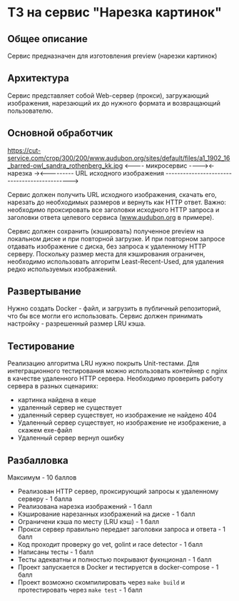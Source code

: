# ТЗ на сервис "Нарезка картинок"


## Общее описание

Сервис предназначен для изготовления preview (нарезки картинок)

## Архитектура

Сервис представляет собой Web-сервер (прокси), загружающий изображения,
нарезающий их до нужного формата и возвращающий пользователю.

## Основной обработчик
https://cut-service.com/crop/300/200/www.audubon.org/sites/default/files/a1_1902_16_barred-owl_sandra_rothenberg_kk.jpg
<---- микросервис ----><- нарезка -><--------- URL исходного изображения --------------------------------------------->

Сервис должен получить URL исходного изображения, скачать его, нарезать до необходимых размеров и вернуть как HTTP ответ.
Важно: необходимо проксировать все заголовки исходного HTTP запроса и заголовки ответа целевого сервиса (www.audubon.org в примере).

Сервис должен сохранить (кэшировать) полученное preview на локальном диске и при повторной загрузке. 
И при повторном запросе отдавать изображение с диска, без запроса к удаленному HTTP серверу.
Поскольку размер места для кэширования ограничен, необходимо использовать алгоритм Least-Recent-Used, 
для удаления редко используемых изображений.

## Развертывание
Нужно создать Docker - файл, и загрузить в публичный репозиторий, что бы все могли его использовать.
Сервис должен принимать настройку - разрешенный размер LRU кэша.

## Тестирование
Реализацию алгоритма LRU нужно покрыть Unit-тестами. Для интеграционного тестирования можно использовать
контейнер с nginx в качестве удаленного HTTP сервера. Необходимо проверить работу сервера в разных сценариях:
* картинка найдена в кeше
* удаленный сервер не существует
* удаленный сервер существует, но изображение не найдено 404
* Удаленный сервер существует, но изображение не изображение, а скажем exe-файл
* Удаленный сервер вернул ошибку


## Разбалловка

Максимум - 10 баллов

* Реализован HTTP сервер, проксирующий запросы к удаленному серверу - 1 балла
* Реализована нарезка изображений - 1 балл
* Кэширование нарезанных изображений на диске - 1 балл
* Ограничени кэша по месту (LRU кэш) - 1 балл
* Прокси сервер правильно передает заголовки запроса и ответа - 1 балл
* Код проходит проверку go vet, golint и race detector - 1 балл
* Написаны тесты - 1 балл
* Тесты адекватны и полностью покрывают фукнционал - 1 балл
* Проект запускаетcя в Docker и тестируется в docker-compose - 1 балл
* Проект возможно скомпилировать через `make build` и протестировать через `make test` - 1 балл






